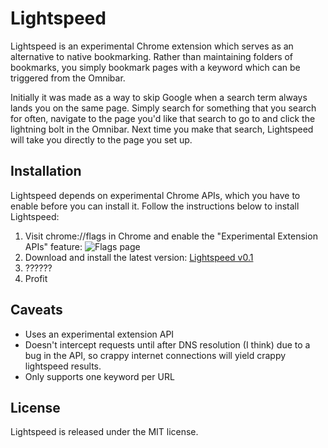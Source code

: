# Lightspeed

Lightspeed is an experimental Chrome extension which serves as an alternative to native bookmarking. Rather than maintaining folders of bookmarks, you simply bookmark pages with a keyword which can be triggered from the Omnibar.

Initially it was made as a way to skip Google when a search term always lands you on the same page. Simply search for something that you search for often, navigate to the page you'd like that search to go to and click the lightning bolt in the Omnibar. Next time you make that search, Lightspeed will take you directly to the page you set up.

## Installation

Lightspeed depends on experimental Chrome APIs, which you have to enable before you can install it. Follow the instructions below to install Lightspeed:

1. Visit chrome://flags in Chrome and enable the "Experimental Extension APIs" feature:
   ![Flags page](http://i.imgur.com/KLdUp.png)
2. Download and install the latest version: [Lightspeed v0.1](#)
3. ??????
4. Profit

## Caveats

* Uses an experimental extension API
* Doesn't intercept requests until after DNS resolution (I think) due to a bug in the API, so crappy internet connections will yield crappy lightspeed results.
* Only supports one keyword per URL

## License

Lightspeed is released under the MIT license.
